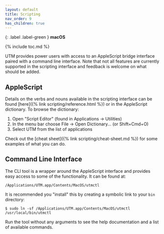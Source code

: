 ```yaml
---
layout: default
title: Scripting
nav_order: 9
has_children: true
---
```

{: .label .label-green }
**macOS**

{% include toc.md %}

UTM provides power users with access to an AppleScript bridge interface paired with a command line interface. Note that not all features are currently supported in the scripting interface and feedback is welcome on what should be added.

## AppleScript
Details on the verbs and nouns available in the scripting interface can be found [here]({% link scripting/reference.html %}) or in the AppleScript dictionary. To browse the dictionary:

1. Open "Script Editor" (found in Applications → Utilities)
2. In the menu bar choose File → Open Dictionary... (or Shift+Cmd+O)
3. Select UTM from the list of applications

Check out the [cheat sheet]({% link scripting/cheat-sheet.md %}) for some examples of what you can do.

## Command Line Interface
The CLI tool is a wrapper around the AppleScript interface and provides easy access to some of the functionality. It can be found at:

```
/Applications/UTM.app/Contents/MacOS/utmctl
```

It is recommended you "install" this by creating a symbolic link to your `bin` directory:

```
$ sudo ln -sf /Applications/UTM.app/Contents/MacOS/utmctl /usr/local/bin/utmctl
```

Run the tool without any arguments to see the help documentation and a list of available commands.
